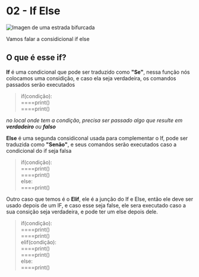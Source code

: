# 02 - If Else

![Imagen de uma estrada bifurcada](http://4.bp.blogspot.com/_qwY92APiI1I/TN5YxJ40zPI/AAAAAAAAABc/lvqYWuokCH0/s1600/bifurcacao1.jpg)

Vamos falar a considicional if else

## O que é esse if?

**If** é uma condicional que pode ser traduzido como **"Se"**, nessa função nós colocamos uma considição, e caso ela seja verdadeira, os comandos passados serão executados

>if(condição):  
>====print()  
>====print()  

*no local onde tem a condição, precisa ser passado algo que resulte em **verdadeiro** ou **falso***

**Else** é uma segunda considiconal usada para complementar o If, pode ser traduzida como **"Senão"**, e seus comandos serão executados caso a condicional do if seja falsa

>if(condição):  
>====print()  
>====print()  
>else:  
>====print()  

Outro caso que temos é o **Elif**, ele é a junção do If e Else, então ele deve ser usado depois de um IF, e caso esse seja false, ele sera executado caso a sua consição seja verdadeira, e pode ter um else depois dele.

>if(condição):  
>====print()  
>====print()  
>elif(condição):  
>====print()  
>====print()  
>else:  
>====print()  
